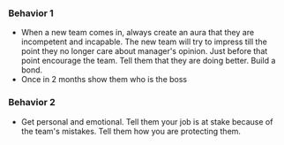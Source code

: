 ### Behavior 1

- When a new team comes in, always create an aura that they are incompetent and incapable. The new team will try to impress till the point they no longer care about manager's opinion. Just before that point encourage the team. Tell them that they are doing better. Build a bond.
- Once in 2 months show them who is the boss

### Behavior 2

- Get personal and emotional. Tell them your job is at stake because of the team's mistakes. Tell them how you are protecting them.